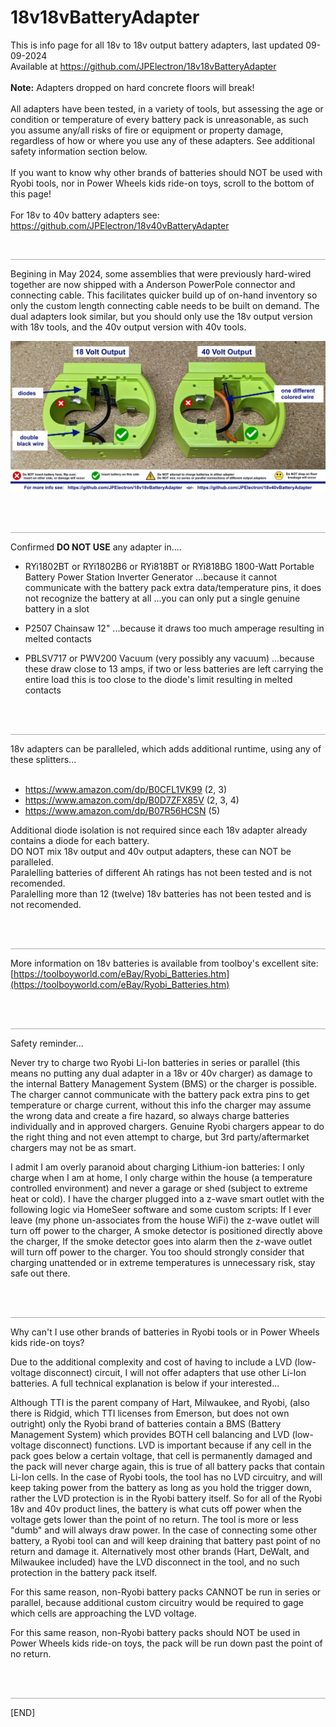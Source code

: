 # 18v18vBatteryAdapter
This is info page for all 18v to 18v output battery adapters, last updated 09-09-2024<br>
Available at https://github.com/JPElectron/18v18vBatteryAdapter<br>
<br>
**Note:** Adapters dropped on hard concrete floors will break!<br>
<br>
All adapters have been tested, in a variety of tools, but assessing the age or condition or temperature of every battery pack is unreasonable, as such you assume any/all risks of fire or equipment or property damage, regardless of how or where you use any of these adapters.  See additional safety information section below.<br>
<br>
If you want to know why other brands of batteries should NOT be used with Ryobi tools, nor in Power Wheels kids ride-on toys, scroll to the bottom of this page!<br>
<br>
For 18v to 40v battery adapters see: https://github.com/JPElectron/18v40vBatteryAdapter

<br>
<hr style="border: 1px; height: 1px; background: #AAAAAA;">

Begining in May 2024, some assemblies that were previously hard-wired together are now shipped with a Anderson PowerPole connector and connecting cable.  This facilitates quicker build up of on-hand inventory so only the custom length connecting cable needs to be built on demand.
The dual adapters look similar, but you should only use the 18v output version with 18v tools, and the 40v output version with 40v tools.

![How to ID dual battery adapter output voltage](https://github.com/JPElectron/18v40vBatteryAdapter/blob/main/How%20to%20ID%20dual%20battery%20adapter%20output%20voltage.jpg?raw=true)

<br>
<br>

<hr style="border: 1px; height: 1px; background: #AAAAAA;">

Confirmed **DO NOT USE** any adapter in....

   - RYi1802BT or RYi1802B6 or RYi818BT or RYi818BG 1800-Watt Portable Battery Power Station Inverter Generator
   ...because it cannot communicate with the battery pack extra data/temperature pins, it does not recognize the battery at all
   ...you can only put a single genuine battery in a slot

   - P2507 Chainsaw 12"
   ...because it draws too much amperage resulting in melted contacts

   - PBLSV717 or PWV200 Vacuum (very possibly any vacuum)
   ...because these draw close to 13 amps, if two or less batteries are left carrying the entire load this is too close to the diode's limit resulting in melted contacts

<br>
<br>

<hr style="border: 1px; height: 1px; background: #AAAAAA;">

18v adapters can be paralleled, which adds additional runtime, using any of these splitters...<br>
<br>
   - https://www.amazon.com/dp/B0CFL1VK99 (2, 3)
   - https://www.amazon.com/dp/B0D7ZFX85V (2, 3, 4)
   - https://www.amazon.com/dp/B07R56HCSN (5)

Additional diode isolation is not required since each 18v adapter already contains a diode for each battery.<br>
DO NOT mix 18v output and 40v output adapters, these can NOT be paralleled.<br>
Paralelling batteries of different Ah ratings has not been tested and is not recomended.<br>
Paralelling more than 12 (twelve) 18v batteries has not been tested and is not recomended.

<br>
<br>

<hr style="border: 1px; height: 1px; background: #AAAAAA;">

More information on 18v batteries is available from toolboy's excellent site: [https://toolboyworld.com/eBay/Ryobi_Batteries.htm](https://toolboyworld.com/eBay/Ryobi_Batteries.htm)

<br>
<br>

<hr style="border: 1px; height: 1px; background: #AAAAAA;">

Safety reminder...

Never try to charge two Ryobi Li-Ion batteries in series or parallel (this means no putting any dual adapter in a 18v or 40v charger) as damage to the internal Battery Management System (BMS) or the charger is possible. The charger cannot communicate with the battery pack extra pins to get temperature or charge current, without this info the charger may assume the wrong data and create a fire hazard, so always charge batteries individually and in approved chargers.  Genuine Ryobi chargers appear to do the right thing and not even attempt to charge, but 3rd party/aftermarket chargers may not be as smart.

I admit I am overly paranoid about charging Lithium-ion batteries: I only charge when I am at home, I only charge within the house (a temperature controlled environment) and never a garage or shed (subject to extreme heat or cold). I have the charger plugged into a z-wave smart outlet with the following logic via HomeSeer software and some custom scripts: If I ever leave (my phone un-associates from the house WiFi) the z-wave outlet will turn off power to the charger, A smoke detector is positioned directly above the charger, If the smoke detector goes into alarm then the z-wave outlet will turn off power to the charger. You too should strongly consider that charging unattended or in extreme temperatures is unnecessary risk, stay safe out there.

<br>
<br>

<hr style="border: 1px; height: 1px; background: #AAAAAA;">

Why can't I use other brands of batteries in Ryobi tools or in Power Wheels kids ride-on toys?

Due to the additional complexity and cost of having to include a LVD (low-voltage disconnect) circuit, I will not offer adapters that use other Li-Ion batteries. A full technical explanation is below if your interested...

Although TTI is the parent company of Hart, Milwaukee, and Ryobi, (also there is Ridgid, which TTI licenses from Emerson, but does not own outright) only the Ryobi brand of batteries contain a BMS (Battery Management System) which provides BOTH cell balancing and LVD (low-voltage disconnect) functions. LVD is important because if any cell in the pack goes below a certain voltage, that cell is permanently damaged and the pack will never charge again, this is true of all battery packs that contain Li-Ion cells. In the case of Ryobi tools, the tool has no LVD circuitry, and will keep taking power from the battery as long as you hold the trigger down, rather the LVD protection is in the Ryobi battery itself. So for all of the Ryobi 18v and 40v product lines, the battery is what cuts off power when the voltage gets lower than the point of no return. The tool is more or less "dumb" and will always draw power. In the case of connecting some other battery, a Ryobi tool can and will keep draining that battery past point of no return and damage it. Alternatively most other brands (Hart, DeWalt, and Milwaukee included) have the LVD disconnect in the tool, and no such protection in the battery pack itself.

For this same reason, non-Ryobi battery packs CANNOT be run in series or parallel, because additional custom circuitry would be required to gage which cells are approaching the LVD voltage.

For this same reason, non-Ryobi battery packs should NOT be used in Power Wheels kids ride-on toys, the pack will be run down past the point of no return.

<br>
<br>

<hr style="border: 1px; height: 1px; background: #AAAAAA;">

[END]
